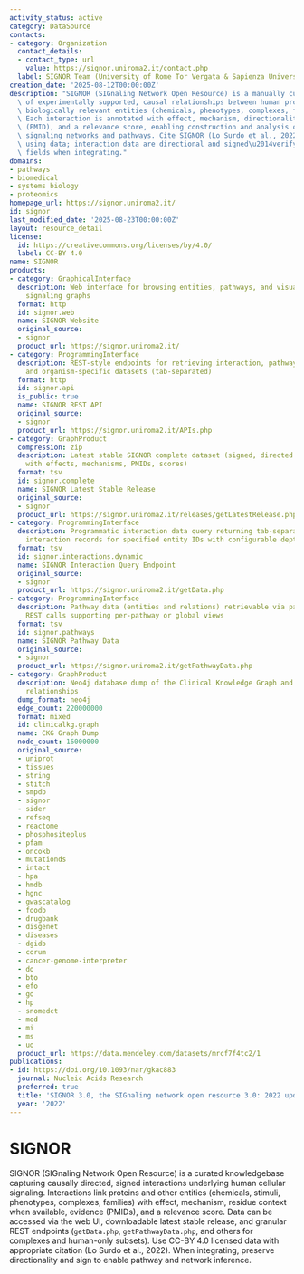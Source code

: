 ```yaml
---
activity_status: active
category: DataSource
contacts:
- category: Organization
  contact_details:
  - contact_type: url
    value: https://signor.uniroma2.it/contact.php
  label: SIGNOR Team (University of Rome Tor Vergata & Sapienza University of Rome)
creation_date: '2025-08-12T00:00:00Z'
description: "SIGNOR (SIGnaling Network Open Resource) is a manually curated repository\
  \ of experimentally supported, causal relationships between human proteins and other\
  \ biologically relevant entities (chemicals, phenotypes, complexes, families, stimuli).\
  \ Each interaction is annotated with effect, mechanism, directionality, evidence\
  \ (PMID), and a relevance score, enabling construction and analysis of signed, directed\
  \ signaling networks and pathways. Cite SIGNOR (Lo Surdo et al., 2022 NAR) when\
  \ using data; interaction data are directional and signed\u2014verify effect/mechanism\
  \ fields when integrating."
domains:
- pathways
- biomedical
- systems biology
- proteomics
homepage_url: https://signor.uniroma2.it/
id: signor
last_modified_date: '2025-08-23T00:00:00Z'
layout: resource_detail
license:
  id: https://creativecommons.org/licenses/by/4.0/
  label: CC-BY 4.0
name: SIGNOR
products:
- category: GraphicalInterface
  description: Web interface for browsing entities, pathways, and visualizing causal
    signaling graphs
  format: http
  id: signor.web
  name: SIGNOR Website
  original_source:
  - signor
  product_url: https://signor.uniroma2.it/
- category: ProgrammingInterface
  description: REST-style endpoints for retrieving interaction, pathway, complex,
    and organism-specific datasets (tab-separated)
  format: http
  id: signor.api
  is_public: true
  name: SIGNOR REST API
  original_source:
  - signor
  product_url: https://signor.uniroma2.it/APIs.php
- category: GraphProduct
  compression: zip
  description: Latest stable SIGNOR complete dataset (signed, directed causal interactions
    with effects, mechanisms, PMIDs, scores)
  format: tsv
  id: signor.complete
  name: SIGNOR Latest Stable Release
  original_source:
  - signor
  product_url: https://signor.uniroma2.it/releases/getLatestRelease.php
- category: ProgrammingInterface
  description: Programmatic interaction data query returning tab-separated causal
    interaction records for specified entity IDs with configurable depth and type
  format: tsv
  id: signor.interactions.dynamic
  name: SIGNOR Interaction Query Endpoint
  original_source:
  - signor
  product_url: https://signor.uniroma2.it/getData.php
- category: ProgrammingInterface
  description: Pathway data (entities and relations) retrievable via parameterized
    REST calls supporting per-pathway or global views
  format: tsv
  id: signor.pathways
  name: SIGNOR Pathway Data
  original_source:
  - signor
  product_url: https://signor.uniroma2.it/getPathwayData.php
- category: GraphProduct
  description: Neo4j database dump of the Clinical Knowledge Graph and additional
    relationships
  dump_format: neo4j
  edge_count: 220000000
  format: mixed
  id: clinicalkg.graph
  name: CKG Graph Dump
  node_count: 16000000
  original_source:
  - uniprot
  - tissues
  - string
  - stitch
  - smpdb
  - signor
  - sider
  - refseq
  - reactome
  - phosphositeplus
  - pfam
  - oncokb
  - mutationds
  - intact
  - hpa
  - hmdb
  - hgnc
  - gwascatalog
  - foodb
  - drugbank
  - disgenet
  - diseases
  - dgidb
  - corum
  - cancer-genome-interpreter
  - do
  - bto
  - efo
  - go
  - hp
  - snomedct
  - mod
  - mi
  - ms
  - uo
  product_url: https://data.mendeley.com/datasets/mrcf7f4tc2/1
publications:
- id: https://doi.org/10.1093/nar/gkac883
  journal: Nucleic Acids Research
  preferred: true
  title: 'SIGNOR 3.0, the SIGnaling network open resource 3.0: 2022 update'
  year: '2022'
---
```

# SIGNOR

SIGNOR (SIGnaling Network Open Resource) is a curated knowledgebase capturing causally directed, signed interactions underlying human cellular signaling. Interactions link proteins and other entities (chemicals, stimuli, phenotypes, complexes, families) with effect, mechanism, residue context when available, evidence (PMIDs), and a relevance score. Data can be accessed via the web UI, downloadable latest stable release, and granular REST endpoints (`getData.php`, `getPathwayData.php`, and others for complexes and human-only subsets). Use CC-BY 4.0 licensed data with appropriate citation (Lo Surdo et al., 2022). When integrating, preserve directionality and sign to enable pathway and network inference.